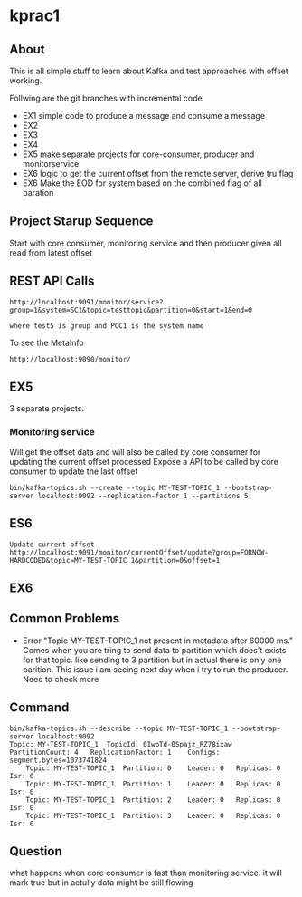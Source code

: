 # kprac1
## About
This is all simple stuff to learn about Kafka and test approaches with offset working.

Follwing are the git branches with incremental code
- EX1 simple code to produce a message and consume a message
- EX2	
- EX3
- EX4
- EX5	make separate projects for core-consumer, producer and monitorservice 
- EX6	logic to get the current offset from the remote server, derive tru flag
- EX6 Make the EOD for system based on the combined flag of all paration  

## Project Starup  Sequence
Start with core consumer, monitoring service and then producer given all read from latest offset

## REST API Calls

```
http://localhost:9091/monitor/service?group=1&system=SC1&topic=testtopic&partition=0&start=1&end=0

where test5 is group and POC1 is the system name
```

To see the MetaInfo

```
http://localhost:9090/monitor/
```
## EX5
3 separate projects. 
### Monitoring service 
Will get the offset data and will also be called by core consumer for updating the current offset processed
Expose a API to be called by core consumer to update the last offset

```
bin/kafka-topics.sh --create --topic MY-TEST-TOPIC_1 --bootstrap-server localhost:9092 --replication-factor 1 --partitions 5

```
## ES6
```
Update current offset
http://localhost:9091/monitor/currentOffset/update?group=FORNOW-HARDCODED&topic=MY-TEST-TOPIC_1&partition=0&offset=1

```
## EX6


## Common Problems
- Error "Topic MY-TEST-TOPIC_1 not present in metadata after 60000 ms." Comes when you are tring to send data to partition which does't exists for that topic. like sending to 3 partition but in actual there is only one parition. This issue i am seeing next day when i try to run the producer. Need to check more


## Command
```
bin/kafka-topics.sh --describe --topic MY-TEST-TOPIC_1 --bootstrap-server localhost:9092
Topic: MY-TEST-TOPIC_1	TopicId: 0IwbTd-0Spajz_RZ78ixaw	PartitionCount: 4	ReplicationFactor: 1	Configs: segment.bytes=1073741824
	Topic: MY-TEST-TOPIC_1	Partition: 0	Leader: 0	Replicas: 0	Isr: 0
	Topic: MY-TEST-TOPIC_1	Partition: 1	Leader: 0	Replicas: 0	Isr: 0
	Topic: MY-TEST-TOPIC_1	Partition: 2	Leader: 0	Replicas: 0	Isr: 0
	Topic: MY-TEST-TOPIC_1	Partition: 3	Leader: 0	Replicas: 0	Isr: 0
```
## Question
what happens when core consumer is fast than monitoring service. it will mark true but in actully data might be still flowing